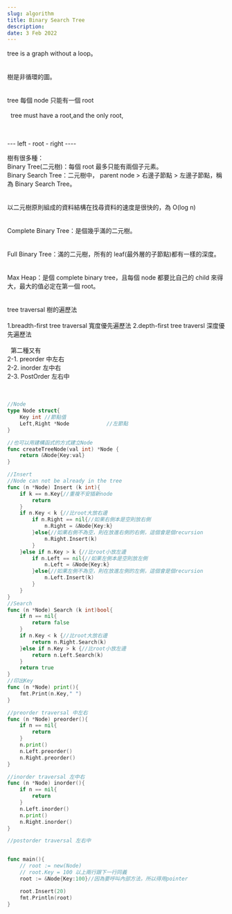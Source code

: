 ```yaml
---
slug: algorithm
title: Binary Search Tree
description:
date: 3 Feb 2022
---
```


tree is a graph without a loop。  
&nbsp;  
&nbsp;  
樹是非循環的圖。  
&nbsp;  
&nbsp;  
tree 每個 node 只能有一個 root  
&nbsp;  
&nbsp;
tree must have a root,and the only root,  
&nbsp;  
&nbsp;

--- left - root - right ----

樹有很多種：  
Binary Tree(二元樹)：每個 root 最多只能有兩個子元素。  
Binary Search Tree：二元樹中， parent node > 右邊子節點 > 左邊子節點，稱為 Binary Search Tree。  
&nbsp;  
&nbsp;  
以二元樹原則組成的資料結構在找尋資料的速度是很快的，為 O(log n)  
&nbsp;  
&nbsp;  
Complete Binary Tree：是個幾乎滿的二元樹。  
&nbsp;  
&nbsp;  
Full Binary Tree：滿的二元樹，所有的 leaf(最外層的子節點)都有一樣的深度。  
&nbsp;  
&nbsp;  
Max Heap：是個 complete binary tree，且每個 node 都要比自己的 child 來得大，最大的值必定在第一個 root。  
&nbsp;  
&nbsp;  
tree traversal 樹的遍歷法  
&nbsp;  
1.breadth-first tree traversal 寬度優先遍歷法
2.depth-first tree traversl 深度優先遍歷法  
&nbsp;  
&nbsp;
第二種又有  
2-1. preorder 中左右  
2-2. inorder 左中右  
2-3. PostOrder 左右中  
&nbsp;  
&nbsp;

```go
//Node
type Node struct{
	Key int //節點值
	Left,Right *Node			//左節點
}

//也可以用建構函式的方式建立Node
func createTreeNode(val int) *Node {
	return &Node{Key:val}
}

//Insert
//Node can not be already in the tree
func (n *Node) Insert (k int){
	if k == n.Key{//重複不安插新node
		return
	}
	if n.Key < k {//比root大放右邊
		if n.Right == nil{//如果右側本是空則放右側
			n.Right = &Node{Key:k}
		}else{//如果右側不為空，則在放進右側的右側，這個會是個recursion
			n.Right.Insert(k)
		}
	}else if n.Key > k {//比root小放左邊
		if n.Left == nil{//如果左側本是空則放左側
			n.Left = &Node{Key:k}
		}else{//如果左側不為空，則在放進左側的左側，這個會是個recursion
			n.Left.Insert(k)
		}
	}
}
//Search
func (n *Node) Search (k int)bool{
	if n == nil{
		return false
	}
	if n.Key < k {//比root大放右邊
		return n.Right.Search(k)
	}else if n.Key > k {//比root小放左邊
		return n.Left.Search(k)
	}
	return true
}
//印出Key
func (n *Node) print(){
	fmt.Print(n.Key," ")
}

//preorder traversal 中左右
func (n *Node) preorder(){
	if n == nil{
		return
	}
	n.print()
	n.Left.preorder()
	n.Right.preorder()
}

//inorder traversal 左中右
func (n *Node) inorder(){
	if n == nil{
		return
	}
	n.Left.inorder()
	n.print()
	n.Right.inorder()
}

//postorder traversal 左右中


func main(){
	// root := new(Node)
	// root.Key = 100 以上兩行跟下一行同義
	root := &Node{Key:100}//因為要呼叫內部方法，所以得用pointer

	root.Insert(20)
	fmt.Println(root)
}
```
